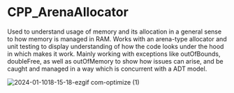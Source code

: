 # CPP_ArenaAllocator

  Used to understand usage of memory and its allocation in a general sense to how memory is managed
in RAM. Works with an arena-type allocator and unit testing to display understanding of how the code
looks under the hood in which makes it work. Mainly working with exceptions like outOfBounds, doubleFree,
as well as outOfMemory to show how issues can arise, and be caught and managed in a way which is concurrent with a ADT model.

![2024-01-1018-15-18-ezgif com-optimize (1)](https://github.com/Kingerthanu/CPP_ArenaAllocator/assets/76754592/0ba82dcd-2349-4f96-9ea1-2cb72cda2f13)
